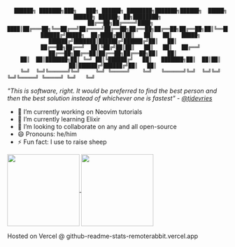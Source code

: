 <div align="center">

```
  ██████╗ ███████╗███╗   ███╗ ██████╗ ████████╗███████╗██████╗  █████╗ ██████╗ ██████╗ ██╗████████╗
  ██╔══██╗██╔════╝████╗ ████║██╔═══██╗╚══██╔══╝██╔════╝██╔══██╗██╔══██╗██╔══██╗██╔══██╗██║╚══██╔══╝
  ██████╔╝█████╗  ██╔████╔██║██║   ██║   ██║   █████╗  ██████╔╝███████║██████╔╝██████╔╝██║   ██║   
  ██╔══██╗██╔══╝  ██║╚██╔╝██║██║   ██║   ██║   ██╔══╝  ██╔══██╗██╔══██║██╔══██╗██╔══██╗██║   ██║   
  ██║  ██║███████╗██║ ╚═╝ ██║╚██████╔╝   ██║   ███████╗██║  ██║██║  ██║██████╔╝██████╔╝██║   ██║   
  ╚═╝  ╚═╝╚══════╝╚═╝     ╚═╝ ╚═════╝    ╚═╝   ╚══════╝╚═╝  ╚═╝╚═╝  ╚═╝╚═════╝ ╚═════╝ ╚═╝   ╚═╝                                                                                             
```

</div>

_"This is software, right. It would be preferred to find the best person and then the best solution instead of whichever one is fastest" - [@tjdevries](https://github.com/tjdevries)_

- 🔭 I’m currently working on Neovim tutorials
- 🌱 I’m currently learning Elixir
- 👯 I’m looking to collaborate on any and all open-source
- 😄 Pronouns: he/him
- ⚡ Fun fact: I use to raise sheep

<a href="https://github.com/anuraghazra/github-readme-stats">
  <img height=165 align="center" src="https://github-readme-stats-remoterabbit.vercel.app/api?username=remoterabbit&show_icons=true&theme=transparent" />
</a>
<a href="https://github.com/anuraghazra/convoychat">
  <img height=165 align="center" src="https://github-readme-stats-remoterabbit.vercel.app/api/wakatime?username=remoterabbit&layout=compact&langs_count=8&card_width=200" />
</a>

Hosted on Vercel @ github-readme-stats-remoterabbit.vercel.app
